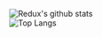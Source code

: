 ![Redux's github stats](https://github-readme-stats.vercel.app/api?username=ReduxGB&show_icons=true&include_all_commits=true&count_private=true&theme=github_dark)
<br>
![Top Langs](https://github-readme-stats.vercel.app/api/top-langs/?username=ReduxGB&theme=github_dark&card_width=445)
